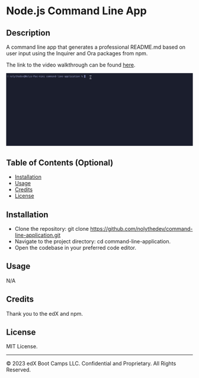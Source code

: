 # Node.js Command Line App

## Description 

A command line app that generates a professional README.md based on user input using the Inquirer and Ora packages from npm.

The link to the video walkthrough can be found [here](https://app.screencastify.com/v3/watch/jqJ3Nu9zFKo9WL31PBpN).

![Command Line App](./assets/command-line.gif)

## Table of Contents (Optional)

* [Installation](#installation)
* [Usage](#usage)
* [Credits](#credits)
* [License](#license)

## Installation

* Clone the repository: git clone https://github.com/nolythedev/command-line-application.git
* Navigate to the project directory: cd command-line-application.
* Open the codebase in your preferred code editor.

## Usage 

N/A

## Credits

Thank you to the edX and npm.

## License

MIT License. 

---

© 2023 edX Boot Camps LLC. Confidential and Proprietary. All Rights Reserved.
